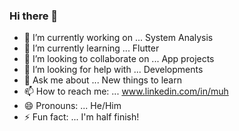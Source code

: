 ### Hi there 👋


- 🔭 I’m currently working on ... System Analysis
- 🌱 I’m currently learning ... Flutter
- 👯 I’m looking to collaborate on ... App projects
- 🤔 I’m looking for help with ... Developments
- 💬 Ask me about ... New things to learn
- 📫 How to reach me: ... www.linkedin.com/in/muh
- 😄 Pronouns: ... He/Him
- ⚡ Fun fact: ... I'm half finish!
